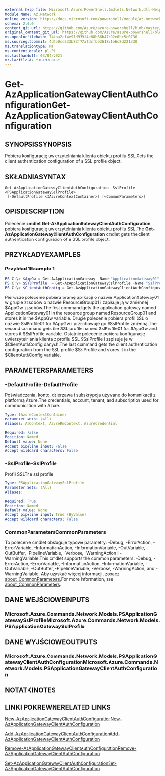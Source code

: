 ```yaml
---
external help file: Microsoft.Azure.PowerShell.Cmdlets.Network.dll-Help.xml
Module Name: Az.Network
online version: https://docs.microsoft.com/powershell/module/az.network/get-azapplicationgatewayclientauthconfiguration
schema: 2.0.0
content_git_url: https://github.com/Azure/azure-powershell/blob/master/src/Network/Network/help/Get-AzApplicationGatewayClientAuthConfiguration.md
original_content_git_url: https://github.com/Azure/azure-powershell/blob/master/src/Network/Network/help/Get-AzApplicationGatewayClientAuthConfiguration.md
ms.openlocfilehash: 74fba2cf4e91d939f4e88b66b47d92e0bc5c0730
ms.sourcegitcommit: 4dfb0cc533b83f77afdcfbe2618c1e6c8d221330
ms.translationtype: MT
ms.contentlocale: pl-PL
ms.lasthandoff: 03/04/2021
ms.locfileid: "101978305"
---
```

# <span data-ttu-id="0711e-101">Get-AzApplicationGatewayClientAuthConfiguration</span><span class="sxs-lookup"><span data-stu-id="0711e-101">Get-AzApplicationGatewayClientAuthConfiguration</span></span>

## <span data-ttu-id="0711e-102">SYNOPSIS</span><span class="sxs-lookup"><span data-stu-id="0711e-102">SYNOPSIS</span></span>
<span data-ttu-id="0711e-103">Pobiera konfigurację uwierzytelniania klienta obiektu profilu SSL.</span><span class="sxs-lookup"><span data-stu-id="0711e-103">Gets the client authentication configuration of a SSL profile object.</span></span>

## <span data-ttu-id="0711e-104">SKŁADNIA</span><span class="sxs-lookup"><span data-stu-id="0711e-104">SYNTAX</span></span>

```
Get-AzApplicationGatewayClientAuthConfiguration -SslProfile <PSApplicationGatewaySslProfile>
 [-DefaultProfile <IAzureContextContainer>] [<CommonParameters>]
```

## <span data-ttu-id="0711e-105">OPIS</span><span class="sxs-lookup"><span data-stu-id="0711e-105">DESCRIPTION</span></span>
<span data-ttu-id="0711e-106">Polecenie **cmdlet Get-AzApplicationGatewayClientAuthConfiguration** pobiera konfigurację uwierzytelniania klienta obiektu profilu SSL.</span><span class="sxs-lookup"><span data-stu-id="0711e-106">The **Get-AzApplicationGatewayClientAuthConfiguration** cmdlet gets the client authentication configuration of a SSL profile object.</span></span>

## <span data-ttu-id="0711e-107">PRZYKŁADY</span><span class="sxs-lookup"><span data-stu-id="0711e-107">EXAMPLES</span></span>

### <span data-ttu-id="0711e-108">Przykład 1</span><span class="sxs-lookup"><span data-stu-id="0711e-108">Example 1</span></span>
```powershell
PS C:\> $AppGw = Get-AzApplicationGateway -Name "ApplicationGateway01" -ResourceGroupName "ResourceGroup01"
PS C:\> $SslProfile  = Get-AzApplicationGatewaySslProfile -Name "SslProfile01" -ApplicationGateway $AppGw
PS C:\> $ClientAuthConfig = Get-AzApplicationGatewayClientAuthConfiguration -SslProfile $SslProfile
```

<span data-ttu-id="0711e-109">Pierwsze polecenie pobiera bramę aplikacji o nazwie ApplicationGateway01 w grupie zasobów o nazwie ResourceGroup01 i zapisuje ją w zmiennej $AppGw zasobów.</span><span class="sxs-lookup"><span data-stu-id="0711e-109">The first command gets the application gateway named ApplicationGateway01 in the resource group named ResourceGroup01 and stores it in the $AppGw variable.</span></span> <span data-ttu-id="0711e-110">Drugie polecenie pobiera profil SSL o nazwie SslProfile01 for $AppGw i przechowuje go $SslProfile zmienną.</span><span class="sxs-lookup"><span data-stu-id="0711e-110">The second command gets the SSL profile named SslProfile01 for $AppGw and stores it $SslProfile variable.</span></span> <span data-ttu-id="0711e-111">Ostatnie polecenie pobiera konfigurację uwierzytelniania klienta z profilu SSL $SslProfile i zapisuje je w $ClientAuthConfig danych.</span><span class="sxs-lookup"><span data-stu-id="0711e-111">The last command gets the client authentication configuration from the SSL profile $SslProfile and stores it in the $ClientAuthConfig variable.</span></span>

## <span data-ttu-id="0711e-112">PARAMETERS</span><span class="sxs-lookup"><span data-stu-id="0711e-112">PARAMETERS</span></span>

### <span data-ttu-id="0711e-113">-DefaultProfile</span><span class="sxs-lookup"><span data-stu-id="0711e-113">-DefaultProfile</span></span>
<span data-ttu-id="0711e-114">Poświadczenia, konto, dzierżawa i subskrypcja używane do komunikacji z platformą Azure.</span><span class="sxs-lookup"><span data-stu-id="0711e-114">The credentials, account, tenant, and subscription used for communication with Azure.</span></span>

```yaml
Type: IAzureContextContainer
Parameter Sets: (All)
Aliases: AzContext, AzureRmContext, AzureCredential

Required: False
Position: Named
Default value: None
Accept pipeline input: False
Accept wildcard characters: False
```

### <span data-ttu-id="0711e-115">-SslProfile</span><span class="sxs-lookup"><span data-stu-id="0711e-115">-SslProfile</span></span>
<span data-ttu-id="0711e-116">Profil SSL</span><span class="sxs-lookup"><span data-stu-id="0711e-116">The ssl profile</span></span>

```yaml
Type: PSApplicationGatewaySslProfile
Parameter Sets: (All)
Aliases:

Required: True
Position: Named
Default value: None
Accept pipeline input: True (ByValue)
Accept wildcard characters: False
```

### <span data-ttu-id="0711e-117">CommonParameters</span><span class="sxs-lookup"><span data-stu-id="0711e-117">CommonParameters</span></span>
<span data-ttu-id="0711e-118">To polecenie cmdlet obsługuje typowe parametry: -Debug, -ErrorAction, -ErrorVariable, -InformationAction, -InformationVariable, -OutVariable, -OutBuffer, -PipelineVariable, -Verbose, -WarningAction i -WarningVariable.</span><span class="sxs-lookup"><span data-stu-id="0711e-118">This cmdlet supports the common parameters: -Debug, -ErrorAction, -ErrorVariable, -InformationAction, -InformationVariable, -OutVariable, -OutBuffer, -PipelineVariable, -Verbose, -WarningAction, and -WarningVariable.</span></span> <span data-ttu-id="0711e-119">Aby uzyskać więcej informacji, zobacz [about_CommonParameters.](http://go.microsoft.com/fwlink/?LinkID=113216)</span><span class="sxs-lookup"><span data-stu-id="0711e-119">For more information, see [about_CommonParameters](http://go.microsoft.com/fwlink/?LinkID=113216).</span></span>

## <span data-ttu-id="0711e-120">DANE WEJŚCIOWE</span><span class="sxs-lookup"><span data-stu-id="0711e-120">INPUTS</span></span>

### <span data-ttu-id="0711e-121">Microsoft.Azure.Commands.Network.Models.PSApplicationGatewaySslProfile</span><span class="sxs-lookup"><span data-stu-id="0711e-121">Microsoft.Azure.Commands.Network.Models.PSApplicationGatewaySslProfile</span></span>

## <span data-ttu-id="0711e-122">DANE WYJŚCIOWE</span><span class="sxs-lookup"><span data-stu-id="0711e-122">OUTPUTS</span></span>

### <span data-ttu-id="0711e-123">Microsoft.Azure.Commands.Network.Models.PSApplicationGatewayClientAuthConfiguration</span><span class="sxs-lookup"><span data-stu-id="0711e-123">Microsoft.Azure.Commands.Network.Models.PSApplicationGatewayClientAuthConfiguration</span></span>

## <span data-ttu-id="0711e-124">NOTATKI</span><span class="sxs-lookup"><span data-stu-id="0711e-124">NOTES</span></span>

## <span data-ttu-id="0711e-125">LINKI POKREWNE</span><span class="sxs-lookup"><span data-stu-id="0711e-125">RELATED LINKS</span></span>

[<span data-ttu-id="0711e-126">New-AzApplicationGatewayClientAuthConfiguration</span><span class="sxs-lookup"><span data-stu-id="0711e-126">New-AzApplicationGatewayClientAuthConfiguration</span></span>](./New-AzApplicationGatewayClientAuthConfiguration.md)

[<span data-ttu-id="0711e-127">Add-AzApplicationGatewayClientAuthConfiguration</span><span class="sxs-lookup"><span data-stu-id="0711e-127">Add-AzApplicationGatewayClientAuthConfiguration</span></span>](./Add-AzApplicationGatewayClientAuthConfiguration.md)

[<span data-ttu-id="0711e-128">Remove-AzApplicationGatewayClientAuthConfiguration</span><span class="sxs-lookup"><span data-stu-id="0711e-128">Remove-AzApplicationGatewayClientAuthConfiguration</span></span>](./Remove-AzApplicationGatewayClientAuthConfiguration.md)

[<span data-ttu-id="0711e-129">Set-AzApplicationGatewayClientAuthConfiguration</span><span class="sxs-lookup"><span data-stu-id="0711e-129">Set-AzApplicationGatewayClientAuthConfiguration</span></span>](./Set-AzApplicationGatewayClientAuthConfiguration.md)